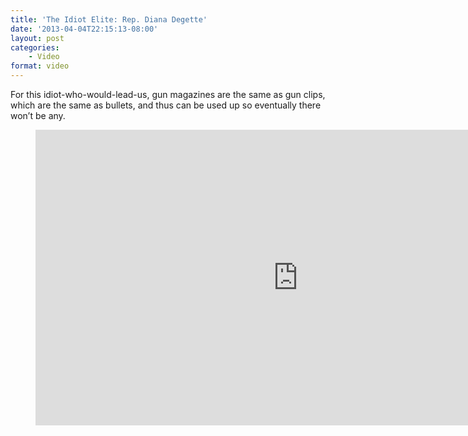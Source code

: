 ```yaml
---
title: 'The Idiot Elite: Rep. Diana Degette'
date: '2013-04-04T22:15:13-08:00'
layout: post
categories:
    - Video
format: video
---
```


For this idiot-who-would-lead-us, gun magazines are the same as gun clips, which are the same as bullets, and thus can be used up so eventually there won’t be any.

<figure class="wp-block-embed-youtube wp-block-embed is-type-video is-provider-youtube wp-embed-aspect-16-9 wp-has-aspect-ratio"><div class="wp-block-embed__wrapper"><iframe allow="accelerometer; autoplay; encrypted-media; gyroscope; picture-in-picture" allowfullscreen="" frameborder="0" height="473" loading="lazy" src="https://www.youtube.com/embed/Mxtu228bYFw?feature=oembed" width="840"></iframe></div></figure>